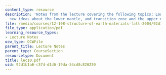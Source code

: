 ```yaml
---
content_type: resource
description: 'Notes from the lecture covering the following topics: Lower mantle,
  new ideas about the lower mantle, and transition zone and the upper mantle.'
file: /media/courses/12-108-structure-of-earth-materials-fall-2004/92d1b1a6c57dd1d619da54cd8c826250_lec10.pdf
file_type: application/pdf
learning_resource_types:
- Lecture Notes
ocw_type: OCWFile
parent_title: Lecture Notes
parent_type: CourseSection
resourcetype: Document
title: lec10.pdf
uid: 92d1b1a6-c57d-d1d6-19da-54cd8c826250
---
```


